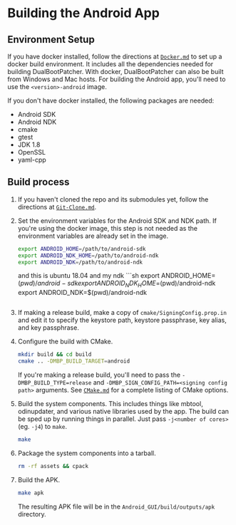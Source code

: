 # Building the Android App

## Environment Setup

If you have docker installed, follow the directions at [`Docker.md`](Docker.md) to set up a docker build environment. It includes all the dependencies needed for building DualBootPatcher. With docker, DualBootPatcher can also be built from Windows and Mac hosts. For building the Android app, you'll need to use the `<version>-android` image.

If you don't have docker installed, the following packages are needed:

- Android SDK
- Android NDK
- cmake
- gtest
- JDK 1.8
- OpenSSL
- yaml-cpp

## Build process

1. If you haven't cloned the repo and its submodules yet, follow the directions at [`Git-Clone.md`](Git-Clone.md).

2. Set the environment variables for the Android SDK and NDK path. If you're using the docker image, this step is not needed as the environment variables are already set in the image.

    ```sh
    export ANDROID_HOME=/path/to/android-sdk
    export ANDROID_NDK_HOME=/path/to/android-ndk
    export ANDROID_NDK=/path/to/android-ndk
    ```
    and this is ubuntu 18.04 and my ndk
        ```sh
    export ANDROID_HOME=$(pwd)/android-sdk
    export ANDROID_NDK_HOME=$(pwd)/android-ndk
    export ANDROID_NDK=$(pwd)/android-ndk
    ```

3. If making a release build, make a copy of `cmake/SigningConfig.prop.in` and edit it to specify the keystore path, keystore passphrase, key alias, and key passphrase.

4. Configure the build with CMake.

    ```sh
    mkdir build && cd build
    cmake .. -DMBP_BUILD_TARGET=android
    ```

    If you're making a release build, you'll need to pass the `-DMBP_BUILD_TYPE=release` and `-DMBP_SIGN_CONFIG_PATH=<signing config path>` arguments. See [`CMake.md`](CMake.md) for a complete listing of CMake options.

5. Build the system components. This includes things like mbtool, odinupdater, and various native libraries used by the app. The build can be sped up by running things in parallel. Just pass `-j<number of cores>` (eg. `-j4`) to `make`.

    ```sh
    make
    ```

6. Package the system components into a tarball.

    ```sh
    rm -rf assets && cpack
    ```

7. Build the APK.

    ```sh
    make apk
    ```

    The resulting APK file will be in the `Android_GUI/build/outputs/apk` directory.
